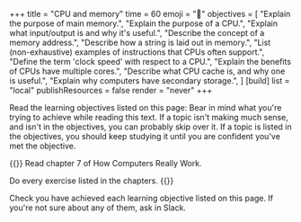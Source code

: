 +++
title = "CPU and memory"
time = 60
emoji = "📖"
objectives = [
  "Explain the purpose of main memory.",
  "Explain the purpose of a CPU.",
  "Explain what input/output is and why it's useful.",
  "Describe the concept of a memory address.",
  "Describe how a string is laid out in memory.",
  "List (non-exhaustive) examples of instructions that CPUs often support.",
  "Define the term 'clock speed' with respect to a CPU.",
  "Explain the benefits of CPUs have multiple cores.",
  "Describe what CPU cache is, and why one is useful.",
  "Explain why computers have secondary storage.",
]
[build]
  list = "local"
  publishResources = false
  render = "never"
+++

Read the learning objectives listed on this page: Bear in mind what you're trying to achieve while reading this text. If a topic isn't making much sense, and isn't in the objectives, you can probably skip over it. If a topic is listed in the objectives, you should keep studying it until you are confident you've met the objective.

{{<note type="Reading">}}
Read chapter 7 of How Computers Really Work.

Do every exercise listed in the chapters.
{{</note>}}

Check you have achieved each learning objective listed on this page. If you're not sure about any of them, ask in Slack.
